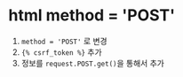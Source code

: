 # html method = 'POST'

1. `method = 'POST'` 로 변경
2. `{% csrf_token %}` 추가
3. 정보를 `request.POST.get()`을 통해서 추가